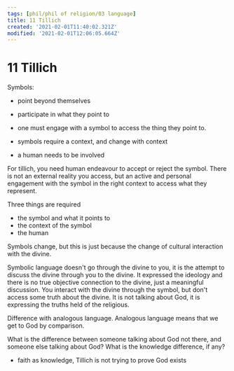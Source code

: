 ```yaml
---
tags: [phil/phil of religion/03 language]
title: 11 Tillich
created: '2021-02-01T11:40:02.321Z'
modified: '2021-02-01T12:06:05.664Z'
---
```


# 11 Tillich
Symbols:
- point beyond themselves
- participate in what they point to
- one must engage with a symbol to access the thing they point to.
- symbols require a context, and change with context

- a human needs to be involved

For tillich, you need human endeavour to accept or reject the symbol. There is not an external reality you access, but an active and personal engagement with the symbol in the right context to access what they represent.

Three things are required
- the symbol and what it points to
- the context of the symbol
- the human

Symbols change, but this is just because the change of cultural interaction with the divine.


Symbolic language doesn't go through the divine to you, it is the attempt to discuss the divine through you to the divine. It expressed the ideology and there is no true objective connection to the divine, just a meaningful discussion. You interact with the divine through the symbol, but don't access some truth about the divine.
It is not talking about God, it is expressing the truths held of the religious.

Difference with analogous language. Analogous language means that we get to God by comparison.

What is the difference between someone talking about God not there, and someone else talking about God? What is the knowledge difference, if any?
- faith as knowledge, Tillich is not trying to prove God exists

